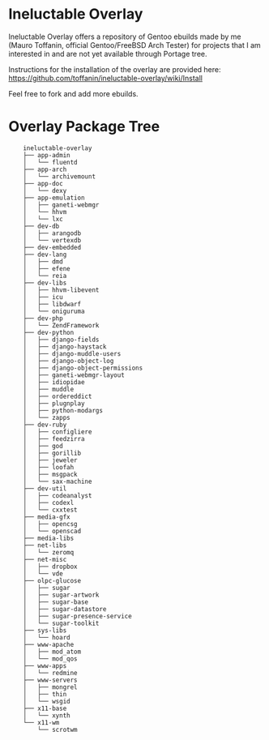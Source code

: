 Ineluctable Overlay
===================

Ineluctable Overlay offers a repository of Gentoo ebuilds made by me (Mauro Toffanin, official Gentoo/FreeBSD Arch Tester) for projects that I am interested in and are not yet available through Portage tree.

Instructions for the installation of the overlay are provided here:
https://github.com/toffanin/ineluctable-overlay/wiki/Install

Feel free to fork and add more ebuilds.


Overlay Package Tree
====================

```
	ineluctable-overlay
	├── app-admin
	│   └── fluentd
	├── app-arch
	│   └── archivemount
	├── app-doc
	│   └── dexy
	├── app-emulation
	│   ├── ganeti-webmgr
	│   └── hhvm
	│   └── lxc
	├── dev-db
	│   ├── arangodb
	│   └── vertexdb
	├── dev-embedded
	├── dev-lang
	│   ├── dmd
	│   ├── efene
	│   └── reia
	├── dev-libs
	│   ├── hhvm-libevent
	│   ├── icu
	│   ├── libdwarf
	│   └── oniguruma
	├── dev-php
	│   └── ZendFramework
	├── dev-python
	│   ├── django-fields
	│   ├── django-haystack
	│   ├── django-muddle-users
	│   ├── django-object-log
	│   ├── django-object-permissions
	│   ├── ganeti-webmgr-layout
	│   ├── idiopidae
	│   ├── muddle
	│   ├── ordereddict
	│   ├── plugnplay
	│   ├── python-modargs
	│   └── zapps
	├── dev-ruby
	│   ├── configliere
	│   ├── feedzirra
	│   ├── god
	│   ├── gorillib
	│   ├── jeweler
	│   ├── loofah
	│   ├── msgpack
	│   └── sax-machine
	├── dev-util
	│   ├── codeanalyst
	│   ├── codexl
	│   └── cxxtest
	├── media-gfx
	│   ├── opencsg
	│   └── openscad
	├── media-libs
	├── net-libs
	│   └── zeromq
	├── net-misc
	│   ├── dropbox
	│   └── vde
	├── olpc-glucose
	│   ├── sugar
	│   ├── sugar-artwork
	│   ├── sugar-base
	│   ├── sugar-datastore
	│   ├── sugar-presence-service
	│   └── sugar-toolkit
	├── sys-libs
	│   └── hoard
	├── www-apache
	│   ├── mod_atom
	│   └── mod_qos
	├── www-apps
	│   └── redmine
	├── www-servers
	│   ├── mongrel
	│   ├── thin
	│   └── wsgid
	├── x11-base
	│   └── xynth
	└── x11-wm
		└── scrotwm
```

